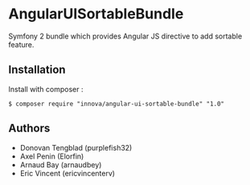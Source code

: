 # AngularUISortableBundle

Symfony 2 bundle which provides Angular JS directive to add sortable feature.

## Installation

Install with composer :
	
	$ composer require "innova/angular-ui-sortable-bundle" "1.0"

## Authors

* Donovan Tengblad (purplefish32)
* Axel Penin (Elorfin)
* Arnaud Bay (arnaudbey)
* Eric Vincent (ericvincenterv)

